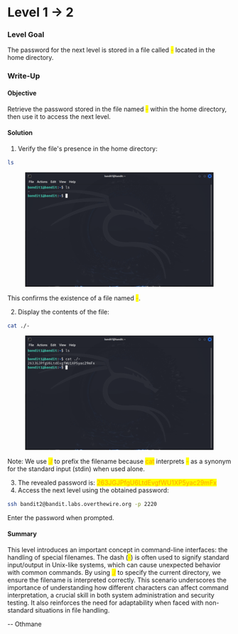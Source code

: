 # Level 1 → 2

### Level Goal

The password for the next level is stored in a file called <mark style="color:orange;">-</mark> located in the home directory.



### Write-Up

#### Objective

Retrieve the password stored in the file named <mark style="color:orange;">-</mark> within the home directory, then use it to access the next level.



#### Solution

1. Verify the file's presence in the home directory:

```sh
ls
```

<figure><img src="../../../.gitbook/assets/image (3) (1).png" alt="ls"><figcaption></figcaption></figure>

This confirms the existence of a file named <mark style="color:orange;">-</mark>.

2. Display the contents of the file:

```sh
cat ./-
```

<figure><img src="../../../.gitbook/assets/image (4) (1).png" alt="cat ./-"><figcaption></figcaption></figure>

Note: We use <mark style="color:orange;">./</mark> to prefix the filename because <mark style="color:orange;">cat</mark> interprets <mark style="color:orange;">-</mark> as a synonym for the standard input (stdin) when used alone.

3. The revealed password is: <mark style="color:orange;">263JGJPfgU6LtdEvgfWU1XP5yac29mFx</mark>
4. Access the next level using the obtained password:

```sh
ssh bandit2@bandit.labs.overthewire.org -p 2220
```

Enter the password when prompted.



#### Summary

This level introduces an important concept in command-line interfaces: the handling of special filenames. The dash (<mark style="color:orange;">-</mark>) is often used to signify standard input/output in Unix-like systems, which can cause unexpected behavior with common commands. By using <mark style="color:orange;">./</mark> to specify the current directory, we ensure the filename is interpreted correctly. This scenario underscores the importance of understanding how different characters can affect command interpretation, a crucial skill in both system administration and security testing. It also reinforces the need for adaptability when faced with non-standard situations in file handling.



\-- Othmane




